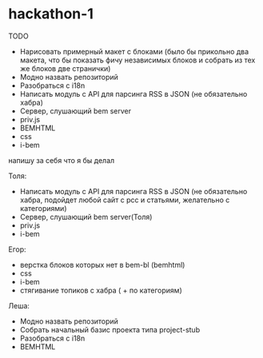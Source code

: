 hackathon-1
===========

TODO

* Нарисовать примерный макет с блоками (было бы прикольно два макета, что бы показать фичу независимых блоков и собрать из тех же блоков две странички)
* Модно назвать репозиторий
* Разобраться с i18n
* Написать модуль с API для парсинга RSS в JSON (не обязательно хабра)
* Сервер, слушающий bem server
* priv.js
* BEMHTML
* css
* i-bem

напишу за себя что я бы делал

Толя:
  * Написать модуль с API для парсинга RSS в JSON (не обязательно хабра, подойдет любой сайт с рсс и статьями, желательно с категориями)
  * Сервер, слушающий bem server(Толя)
  * priv.js
  * i-bem

Егор:
  * верстка блоков которых нет в bem-bl (bemhtml)
  * css
  * i-bem
  * стягивание топиков с хабра ( + по категориям)

Леша:
  * Модно назвать репозиторий
  * Собрать начальный базис проекта типа project-stub
  * Разобраться с i18n
  * BEMHTML
